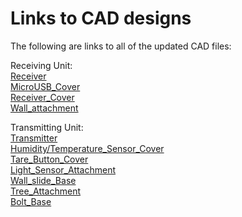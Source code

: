 # Links to CAD designs

The following are links to all of the updated CAD files:

Receiving Unit:  
[Receiver](http://a360.co/2tQI6Eo)  
[MicroUSB_Cover](http://a360.co/2u1oDnW)  
[Receiver_Cover](http://a360.co/2udQCjr)  
[Wall_attachment](http://a360.co/2tQph4g)

Transmitting Unit:  
[Transmitter](http://a360.co/2sv6fhL)  
[Humidity/Temperature_Sensor_Cover](http://a360.co/2spWfuV0)  
[Tare_Button_Cover](http://a360.co/2w3MW1O)  
[Light_Sensor_Attachment](http://a360.co/2f5fUKC)  
[Wall_slide_Base](http://a360.co/2sq6Ndp)  
[Tree_Attachment](http://a360.co/2f5OYdV)  
[Bolt_Base](http://a360.co/2f64re3)  



